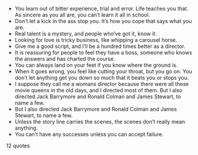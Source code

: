  - You learn out of bitter experience, trial and error. Life teaches you that. As sincere as you all are, you can’t learn it all in school.
 - Don’t let a kick in the ass stop you. It’s how you cope that says what you are.
 - Real talent is a mystery, and people who’ve got it, know it.
 - Looking for love is tricky business, like whipping a carousel horse.
 - Give me a good script, and I’ll be a hundred times better as a director.
 - It is reassuring for people to feel they have a boss, someone who knows the answers and has charted the course.
 - You can always land on your feet if you know where the ground is.
 - When it goes wrong, you feel like cutting your throat, but you go on. You don’t let anything get you down so much that it beats you or stops you.
 - I suppose they call me a womans director because there were all these movie queens in the old days, and I directed most of them. But I also directed Jack Barrymore and Ronald Colman and James Stewart, to name a few.
 - But I also directed Jack Barrymore and Ronald Colman and James Stewart, to name a few.
 - Unless the story line carries the scenes, the scenes don’t really mean anything.
 - You can’t have any successes unless you can accept failure.

12 quotes